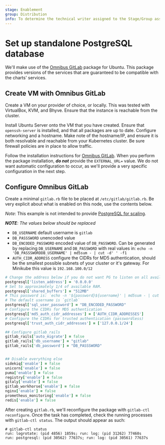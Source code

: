 ```yaml
---
stage: Enablement
group: Distribution
info: To determine the technical writer assigned to the Stage/Group associated with this page, see https://about.gitlab.com/handbook/engineering/ux/technical-writing/#designated-technical-writers
---
```


# Set up standalone PostgreSQL database

We'll make use of the [Omnibus GitLab](https://about.gitlab.com/install/#ubuntu) package for Ubuntu. This package provides versions of the services that are guaranteed to be compatible with the charts' services.

## Create VM with Omnibus GitLab

Create a VM on your provider of choice, or locally. This was tested with VirtualBox, KVM, and Bhyve.
Ensure that the instance is reachable from the cluster.

Install Ubuntu Server onto the VM that you have created. Ensure that `openssh-server` is installed, and that all packages are up to date.
Configure networking and a hostname. Make note of the hostname/IP, and ensure it is both resolvable and reachable from your Kubernetes cluster.
Be sure firewall policies are in place to allow traffic.

Follow the installation instructions for [Omnibus GitLab](https://about.gitlab.com/install/#ubuntu). When you perform the package installation, **_do not_** provide the `EXTERNAL_URL=` value. We do not want automatic configuration to occur, as we'll provide a very specific configuration in the next step.

## Configure Omnibus GitLab

Create a minimal `gitlab.rb` file to be placed at `/etc/gitlab/gitlab.rb`. Be very explicit about what is enabled on this node, use the contents below.

*Note*: This example is not intended to provide [PostgreSQL for scaling](https://docs.gitlab.com/ee/administration/postgresql/index.html).

_**NOTE**: The values below should be replaced_

- `DB_USERNAME` default username is `gitlab`
- `DB_PASSSWORD` unencoded value
- `DB_ENCODED_PASSWORD` encoded value of `DB_PASSWORD`. Can be generated by replacing `DB_USERNAME` and `DB_PASSWORD` with real values in: `echo -n 'DB_PASSSWORDDB_USERNAME' | md5sum - | cut -d' ' -f1`
- `AUTH_CIDR_ADDRESS` configure the CIDRs for MD5 authentication, should be the smallest possible subnets of your cluster or it's gateway. For Minikube this value is `192.168.100.0/12`

```ruby
# Change the address below if you do not want PG to listen on all available addresses
postgresql['listen_address'] = '0.0.0.0'
# Set to approximately 1/4 of available RAM.
postgresql['shared_buffers'] = "512MB"
# This password is: `echo -n '${password}${username}' | md5sum - | cut -d' ' -f1`
# The default username is `gitlab`
postgresql['sql_user_password'] = "DB_ENCODED_PASSWORD"
# Configure the CIDRs for MD5 authentication
postgresql['md5_auth_cidr_addresses'] = ['AUTH_CIDR_ADDRESSES']
# Configure the CIDRs for trusted authentication (passwordless)
postgresql['trust_auth_cidr_addresses'] = ['127.0.0.1/24']

## Configure gitlab_rails
gitlab_rails['auto_migrate'] = false
gitlab_rails['db_username'] = "gitlab"
gitlab_rails['db_password'] = "DB_PASSSWORD"


## Disable everything else
sidekiq['enable'] = false
unicorn['enable'] = false
puma['enable'] = false
registry['enable'] = false
gitaly['enable'] = false
gitlab_workhorse['enable'] = false
nginx['enable'] = false
prometheus_monitoring['enable'] = false
redis['enable'] = false
```

After creating `gitlab.rb`, we'll reconfigure the package with `gitlab-ctl reconfigure`. Once the task has completed, check the running processes with `gitlab-ctl status`. The output should appear as such:

```plaintext
# gitlab-ctl status
run: logrotate: (pid 4856) 1859s; run: log: (pid 31262) 77460s
run: postgresql: (pid 30562) 77637s; run: log: (pid 30561) 77637s
```
